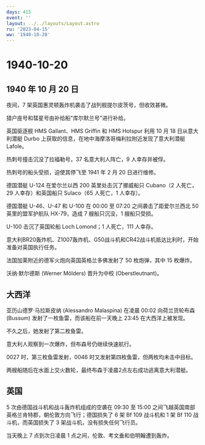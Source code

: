 ```yaml
---
days: 415
event: ''
layout: ../../layouts/Layout.astro
ru: '2023-04-15'
ww: '1940-10-20'
---
```


# 1940-10-20

## 1940 年 10 月 20 日

夜间，7 架英国惠灵顿轰炸机袭击了战列舰提尔皮茨号，但收效甚微。

猎户座号和彗星号由补给船"库尔默兰号"进行补给。

英国驱逐舰 HMS Gallant、HMS Griffin 和 HMS Hotspur 利用 10 月 18
日从意大利潜艇 Durbo
上获取的信息，在地中海摩洛哥梅利拉附近发现了意大利潜艇 Lafole。

热刺号撞击沉没了拉福勒号，37 名意大利人阵亡，9 人幸存并被俘。

热刺号的船头受损，迫使其停飞至 1941 年 2 月 20 日进行维修。

德国潜艇 U-124 在爱尔兰以西 200 英里处击沉了挪威船只 Cubano（2
人死亡，29 人幸存）和英国船只 Sulaco（65 人死亡，1 人幸存）。

德国潜艇 U-46、U-47 和 U-100 在 00:00 至 07:20 之间袭击了距爱尔兰西北 50
英里的盟军护航队 HX-79，造成 7 艘船只沉没，1 艘船只受损。

U-100 击沉了英国轮船 Loch Lomond；1 人死亡，111 人幸存。

意大利BR20轰炸机、Z1007轰炸机、G50战斗机和CR42战斗机抵达比利时，开始准备对英国执行任务。

法国加莱附近的德军火炮向英国英格兰多佛发射了 50 枚炮弹，其中 15 枚爆炸。

沃纳·默尔德斯 (Werner Mölders) 晋升为中校 (Oberstleutnant)。

## 大西洋

亚历山德罗·马拉斯皮纳 (Alessandro Malaspina) 在凌晨 00:02 向荷兰货轮布森
(Bussum) 发射了一枚鱼雷，而该船在前一天晚上 23:45 在大西洋上被发现。

不久之后，她发射了第二枚鱼雷。

意大利人观察到一次爆炸，但布森号仍继续快速航行。

0027 时，第三枚鱼雷发射，0046 时又发射第四枚鱼雷，但两枚均未击中目标。

两艘船随后在水面上交火数轮，最终布森于凌晨2点左右成功逃离意大利潜艇。

## 英国

5 次由德国战斗机和战斗轰炸机组成的空袭在 09:30 至 15:00
之间飞越英国南部英格兰肯特郡，朝伦敦方向飞行；德国损失了 6 架 Bf 109
战斗机和 1 架 Bf 110 战斗机，而英国损失了 3
架战斗机，没有损失任何飞行员。

当天晚上 7 点到次日凌晨 1 点之间，伦敦、考文垂和伯明翰遭到轰炸。
